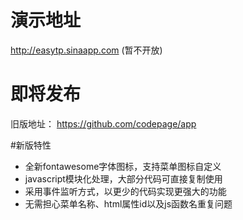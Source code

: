 # 演示地址
http://easytp.sinaapp.com (暂不开放)

# 即将发布
旧版地址： https://github.com/codepage/app

#新版特性
* 全新fontawesome字体图标，支持菜单图标自定义
* javascript模块化处理，大部分代码可直接复制使用
* 采用事件监听方式，以更少的代码实现更强大的功能
* 无需担心菜单名称、html属性id以及js函数名重复问题
